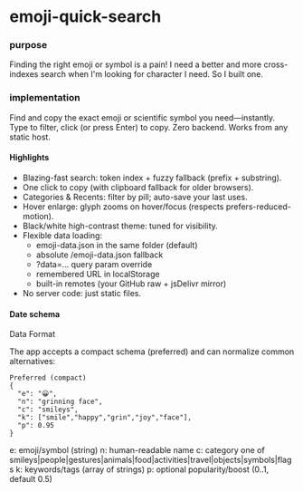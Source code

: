 # emoji-quick-search

### purpose
Finding the right emoji or symbol is a pain! I need a better and more cross-indexes search when I'm looking for character I need. So I built one.

### implementation
Find and copy the exact emoji or scientific symbol you need—instantly.
Type to filter, click (or press Enter) to copy. Zero backend. Works from any static host.

#### Highlights
* Blazing-fast search: token index + fuzzy fallback (prefix + substring).
* One click to copy (with clipboard fallback for older browsers).
* Categories & Recents: filter by pill; auto-save your last uses.
* Hover enlarge: glyph zooms on hover/focus (respects prefers-reduced-motion).
* Black/white high-contrast theme: tuned for visibility.
* Flexible data loading:
  * emoji-data.json in the same folder (default)
  * absolute /emoji-data.json fallback
  * ?data=… query param override
  * remembered URL in localStorage
  * built-in remotes (your GitHub raw + jsDelivr mirror)
* No server code: just static files.

#### Date schema
Data Format

The app accepts a compact schema (preferred) and can normalize common alternatives:

```
Preferred (compact)
{
  "e": "😀",
  "n": "grinning face",
  "c": "smileys",
  "k": ["smile","happy","grin","joy","face"],
  "p": 0.95
}
```

e: emoji/symbol (string)
n: human-readable name
c: category one of smileys|people|gestures|animals|food|activities|travel|objects|symbols|flags
k: keywords/tags (array of strings)
p: optional popularity/boost (0..1, default 0.5)



